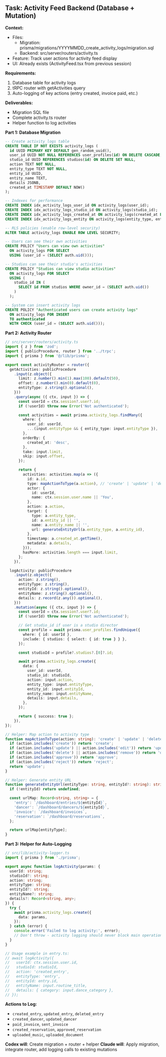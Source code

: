 ## Task: Activity Feed Backend (Database + Mutation)

**Context:**
- Files:
  - Migration: prisma/migrations/YYYYMMDD_create_activity_logs/migration.sql
  - Backend: src/server/routers/activity.ts
- Feature: Track user actions for activity feed display
- UI: Already exists (ActivityFeed.tsx from previous session)

**Requirements:**
1. Database table for activity logs
2. tRPC router with getActivities query
3. Auto-logging of key actions (entry created, invoice paid, etc.)

**Deliverables:**
- Migration SQL file
- Complete activity.ts router
- Helper function to log activities

**Part 1: Database Migration**
```sql
-- Create activity_logs table
CREATE TABLE IF NOT EXISTS activity_logs (
  id UUID PRIMARY KEY DEFAULT gen_random_uuid(),
  user_id UUID NOT NULL REFERENCES user_profiles(id) ON DELETE CASCADE,
  studio_id UUID REFERENCES studios(id) ON DELETE SET NULL,
  action TEXT NOT NULL,
  entity_type TEXT NOT NULL,
  entity_id UUID,
  entity_name TEXT,
  details JSONB,
  created_at TIMESTAMP DEFAULT NOW()
);

-- Indexes for performance
CREATE INDEX idx_activity_logs_user_id ON activity_logs(user_id);
CREATE INDEX idx_activity_logs_studio_id ON activity_logs(studio_id);
CREATE INDEX idx_activity_logs_created_at ON activity_logs(created_at DESC);
CREATE INDEX idx_activity_logs_entity ON activity_logs(entity_type, entity_id);

-- RLS policies (enable row-level security)
ALTER TABLE activity_logs ENABLE ROW LEVEL SECURITY;

-- Users can see their own activities
CREATE POLICY "Users can view own activities"
  ON activity_logs FOR SELECT
  USING (user_id = (SELECT auth.uid()));

-- Studios can see their studio's activities
CREATE POLICY "Studios can view studio activities"
  ON activity_logs FOR SELECT
  USING (
    studio_id IN (
      SELECT id FROM studios WHERE owner_id = (SELECT auth.uid())
    )
  );

-- System can insert activity logs
CREATE POLICY "Authenticated users can create activity logs"
  ON activity_logs FOR INSERT
  TO authenticated
  WITH CHECK (user_id = (SELECT auth.uid()));
```

**Part 2: Activity Router**
```typescript
// src/server/routers/activity.ts
import { z } from 'zod';
import { publicProcedure, router } from '../trpc';
import { prisma } from '@/lib/prisma';

export const activityRouter = router({
  getActivities: publicProcedure
    .input(z.object({
      limit: z.number().min(1).max(100).default(50),
      offset: z.number().min(0).default(0),
      entityType: z.string().optional(),
    }))
    .query(async ({ ctx, input }) => {
      const userId = ctx.session?.user?.id;
      if (!userId) throw new Error('Not authenticated');

      const activities = await prisma.activity_logs.findMany({
        where: {
          user_id: userId,
          ...(input.entityType && { entity_type: input.entityType }),
        },
        orderBy: {
          created_at: 'desc',
        },
        take: input.limit,
        skip: input.offset,
      });

      return {
        activities: activities.map(a => ({
          id: a.id,
          type: mapActionToType(a.action), // 'create' | 'update' | 'delete' etc.
          actor: {
            id: userId,
            name: ctx.session.user.name || 'You',
          },
          action: a.action,
          target: {
            type: a.entity_type,
            id: a.entity_id || '',
            name: a.entity_name || '',
            url: generateEntityUrl(a.entity_type, a.entity_id),
          },
          timestamp: a.created_at.getTime(),
          metadata: a.details,
        })),
        hasMore: activities.length === input.limit,
      };
    }),

  logActivity: publicProcedure
    .input(z.object({
      action: z.string(),
      entityType: z.string(),
      entityId: z.string().optional(),
      entityName: z.string().optional(),
      details: z.record(z.any()).optional(),
    }))
    .mutation(async ({ ctx, input }) => {
      const userId = ctx.session?.user?.id;
      if (!userId) throw new Error('Not authenticated');

      // Get studio_id if user is a studio director
      const profile = await prisma.user_profiles.findUnique({
        where: { id: userId },
        include: { studios: { select: { id: true } } },
      });

      const studioId = profile?.studios?.[0]?.id;

      await prisma.activity_logs.create({
        data: {
          user_id: userId,
          studio_id: studioId,
          action: input.action,
          entity_type: input.entityType,
          entity_id: input.entityId,
          entity_name: input.entityName,
          details: input.details,
        },
      });

      return { success: true };
    }),
});

// Helper: Map action to activity type
function mapActionToType(action: string): 'create' | 'update' | 'delete' | 'approve' | 'reject' {
  if (action.includes('create')) return 'create';
  if (action.includes('update') || action.includes('edit')) return 'update';
  if (action.includes('delete') || action.includes('remove')) return 'delete';
  if (action.includes('approve')) return 'approve';
  if (action.includes('reject')) return 'reject';
  return 'update';
}

// Helper: Generate entity URL
function generateEntityUrl(entityType: string, entityId?: string): string | undefined {
  if (!entityId) return undefined;

  const urlMap: Record<string, string> = {
    'entry': `/dashboard/entries/${entityId}`,
    'dancer': `/dashboard/dancers/${entityId}`,
    'invoice': `/dashboard/invoices`,
    'reservation': `/dashboard/reservations`,
  };

  return urlMap[entityType];
}
```

**Part 3: Helper for Auto-Logging**
```typescript
// src/lib/activity-logger.ts
import { prisma } from './prisma';

export async function logActivity(params: {
  userId: string;
  studioId?: string;
  action: string;
  entityType: string;
  entityId?: string;
  entityName?: string;
  details?: Record<string, any>;
}) {
  try {
    await prisma.activity_logs.create({
      data: params,
    });
  } catch (error) {
    console.error('Failed to log activity:', error);
    // Don't throw - activity logging should never block main operations
  }
}

// Usage example in entry.ts:
// await logActivity({
//   userId: ctx.session.user.id,
//   studioId: studioId,
//   action: 'created_entry',
//   entityType: 'entry',
//   entityId: entry.id,
//   entityName: input.routine_title,
//   details: { category: input.dance_category },
// });
```

**Actions to Log:**
- `created_entry`, `updated_entry`, `deleted_entry`
- `created_dancer`, `updated_dancer`
- `paid_invoice`, `sent_invoice`
- `created_reservation`, `approved_reservation`
- `uploaded_music`, `uploaded_document`

**Codex will**: Create migration + router + helper
**Claude will**: Apply migration, integrate router, add logging calls to existing mutations
